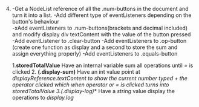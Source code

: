 4. -Get a NodeList reference of all the .num-buttons in the document and turn it into a list.
    -Add different type of eventListeners depending on the button's behaviour  
        -xAdd eventListeners to .num-buttons(brackets and decimal included) and modify display div textContent with the value of the button pressed 
        -Add eventListener to .clear-button
        -Add eventListeners to .op-button (create one function as display and a second to store the sum and assign everything properly)
        -Add eventListeners to .equals-button

    1.**storedTotalValue** Have an internal variable sum all operations until *=* is clicked 
    2. **(.display-sum)** Have an int value point at **displayReference.textContent* to show the current number typed + the *operator* clicked which when *operator* or *=* is clicked turns into *storedTotalValue*
    3.**(.display-log)** Have a *string* value display the operations to *display.log*
    